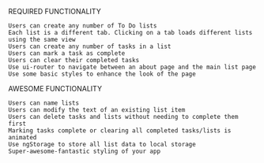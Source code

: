 REQUIRED FUNCTIONALITY

    Users can create any number of To Do lists
    Each list is a different tab. Clicking on a tab loads different lists using the same view
    Users can create any number of tasks in a list
    Users can mark a task as complete
    Users can clear their completed tasks
    Use ui-router to navigate between an about page and the main list page
    Use some basic styles to enhance the look of the page

AWESOME FUNCTIONALITY

    Users can name lists
    Users can modify the text of an existing list item
    Users can delete tasks and lists without needing to complete them first
    Marking tasks complete or clearing all completed tasks/lists is animated
    Use ngStorage to store all list data to local storage
    Super-awesome-fantastic styling of your app
